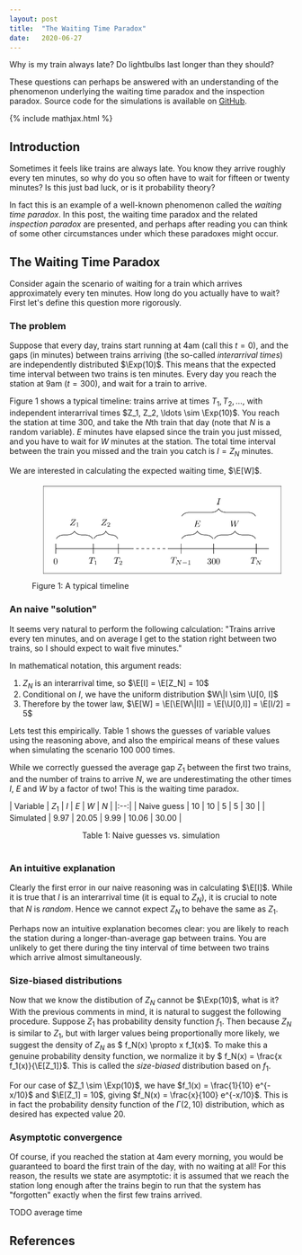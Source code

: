 ```yaml
---
layout: post
title:  "The Waiting Time Paradox"
date:   2020-06-27
---
```


Why is my train always late?
Do lightbulbs last longer than they should?

These questions can perhaps be answered with
an understanding of the phenomenon underlying the
waiting time paradox
and the
inspection paradox.
Source code for the simulations is available on
[GitHub](https://github.com/WGUNDERWOOD/waiting-time/).



{% include mathjax.html %}

<div style="display:none">
  $\newcommand \Exp {\mathrm{Exp}}$
  $\newcommand \E {\mathbb{E}}$
  $\newcommand \U {\mathcal{U}}$
  $\newcommand \Gamma {\mathrm{Gamma}}$
</div>



## Introduction

Sometimes it feels like trains are always late.
You know they arrive roughly every ten minutes,
so why do you so often have to wait for fifteen or twenty minutes?
Is this just bad luck,
or is it probability theory?

In fact this is an example of a well-known phenomenon
called the
*waiting time paradox*.
In this post,
the waiting time paradox and the related *inspection paradox*
are presented,
and perhaps after reading you can think of
some other circumstances
under which these paradoxes might occur.

## The Waiting Time Paradox

Consider again the scenario of waiting for a train
which arrives approximately every ten minutes.
How long do you actually have to wait?
First let's define this question more rigorously.

### The problem

Suppose that every day,
trains start running at 4am
(call this $t=0$),
and the gaps (in minutes)
between trains arriving
(the so-called *interarrival times*)
are independently distributed
$\Exp(10)$.
This means that the expected time interval
between two trains is ten minutes.
Every day you reach the station at 9am
($t=300$),
and wait for a train to arrive.

Figure 1 shows a typical timeline:
trains arrive at times
$T_1, T_2, \ldots$,
with independent interarrival times
$Z_1, Z_2, \ldots \sim \Exp(10)$.
You reach the station at time $300$,
and take the $N$th train that day
(note that $N$ is a random variable).
$E$ minutes have elapsed since
the train you just missed,
and you have to wait for $W$
minutes at the station.
The total time interval between the train
you missed and the train you catch is
$I = Z_N$ minutes.

We are interested in calculating the expected
waiting time,
$\E[W]$.

<figure>
<img style="float: center; width: 700px; padding-bottom: 10px; padding-top: 5px; padding-right: 20px; padding-left: 20px;"
src="/assets/graphics/posts/images_waiting/time_diagram.png">
<figcaption>
  Figure 1: A typical timeline
</figcaption>
</figure>



### An naive "solution"

It seems very natural to perform the following calculation:
"Trains arrive every ten minutes,
and on average I get to the station right
between two trains,
so I should expect to wait five minutes."

In mathematical notation,
this argument reads:

1. $Z_N$ is an interarrival time, so $\E[I] = \E[Z_N] = 10$
2. Conditional on $I$, we have the uniform distribution $W\|I \sim \U[0, I]$
3. Therefore by the tower law, $\E[W] = \E[\E[W\|I]] = \E[\U[0,I]] = \E[I/2] = 5$

Lets test this empirically.
Table 1 shows the guesses of variable values using the reasoning above,
and also the empirical means of these values when simulating
the scenario 100 000 times.

While we correctly guessed the
average gap $Z_1$ between the first two trains,
and the number of trains to arrive $N$,
we are underestimating the other times
$I$, $E$ and $W$ by a factor of two!
This is the waiting time paradox.


| Variable | $Z_1$ | $I$ | $E$ | $W$ | $N$ |
|:--:|
| Naive guess | 10 | 10 | 5 | 5 | 30 |
| Simulated | 9.97 | 20.05 | 9.99 | 10.06 | 30.00 |

<center>Table 1: Naive guesses vs. simulation</center>
<br>



### An intuitive explanation

Clearly the first error in our naive reasoning was in
calculating $\E[I]$.
While it is true that $I$ is an interarrival time
(it is equal to $Z_N$),
it is crucial to note that $N$ is *random*.
Hence we cannot expect $Z_N$ to behave the same as
$Z_1$.

Perhaps now an intuitive explanation becomes clear:
you are likely to reach the station
during a longer-than-average gap between trains.
You are unlikely to get there during the tiny interval
of time between two trains which arrive almost simultaneously.


### Size-biased distributions

Now that we know
the distibution
of $Z_N$
cannot be
$\Exp(10)$,
what is it?
With the previous comments in mind,
it is natural to suggest the following procedure.
Suppose $Z_1$ has probability density function $f_1$.
Then because $Z_N$ is similar to $Z_1$,
but with larger values being proportionally more likely,
we suggest the density of $Z_N$ as
$ f_N(x) \propto x f_1(x)$.
To make this a genuine
probability density function,
we normalize it by
$ f_N(x) = \frac{x f_1(x)}{\E[Z_1]}$.
This is called the
*size-biased*
distribution based on $f_1$.

For our case of
$Z_1 \sim \Exp(10)$,
we have
$f_1(x) = \frac{1}{10} e^{-x/10}$
and
$\E[Z_1] = 10$,
giving
$f_N(x) = \frac{x}{100} e^{-x/10}$.
This is in fact the probability
density function of the
$\Gamma(2,10)$ distribution,
which as desired has expected value 20.


### Asymptotic convergence

Of course,
if you reached the station at 4am every morning,
you would be guaranteed to board the first train of
the day, with no waiting at all!
For this reason,
the results we state are
asymptotic:
it is assumed that we reach the station
long enough after the trains begin to run
that the system has "forgotten"
exactly when the first few trains arrived.


TODO average time



## References
